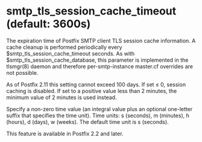 # smtp_tls_session_cache_timeout (default: 3600s)
 The expiration time of Postfix SMTP client TLS session cache
information. A cache cleanup is performed periodically
every $smtp\_tls\_session\_cache\_timeout seconds. As with
$smtp\_tls\_session\_cache\_database, this parameter is implemented in the
tlsmgr(8) daemon and therefore per-smtp-instance master.cf overrides
are not possible. 


 As of Postfix 2.11 this setting cannot exceed 100 days. If set
≤ 0, session caching is disabled. If set to a positive value
less than 2 minutes, the minimum value of 2 minutes is used instead. 


 Specify a non-zero time value (an integral value plus an optional
one-letter suffix that specifies the time unit). Time units: s
(seconds), m (minutes), h (hours), d (days), w (weeks).
The default time unit is s (seconds). 


 This feature is available in Postfix 2.2 and later. 


